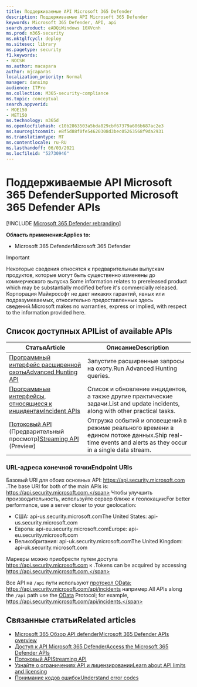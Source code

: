 ```yaml
---
title: Поддерживаемые API Microsoft 365 Defender
description: Поддерживаемые API Microsoft 365 Defender
keywords: Microsoft 365 Defender, API, api
search.product: eADQiWindows 10XVcnh
ms.prod: m365-security
ms.mktglfcycl: deploy
ms.sitesec: library
ms.pagetype: security
f1.keywords:
- NOCSH
ms.author: macapara
author: mjcaparas
localization_priority: Normal
manager: dansimp
audience: ITPro
ms.collection: M365-security-compliance
ms.topic: conceptual
search.appverid:
- MOE150
- MET150
ms.technology: m365d
ms.openlocfilehash: c10b2863503a5bda829cbf67379a606b687ac2e3
ms.sourcegitcommit: e8f5d88f0fe54620308d3bec05263568f9da2931
ms.translationtype: MT
ms.contentlocale: ru-RU
ms.lasthandoff: 06/03/2021
ms.locfileid: "52730946"
---
```

# <a name="supported-microsoft-365-defender-apis"></a><span data-ttu-id="10669-104">Поддерживаемые API Microsoft 365 Defender</span><span class="sxs-lookup"><span data-stu-id="10669-104">Supported Microsoft 365 Defender APIs</span></span> 

[!INCLUDE [Microsoft 365 Defender rebranding](../includes/microsoft-defender.md)]

<span data-ttu-id="10669-105">**Область применения:**</span><span class="sxs-lookup"><span data-stu-id="10669-105">**Applies to:**</span></span>
- <span data-ttu-id="10669-106">Microsoft 365 Defender</span><span class="sxs-lookup"><span data-stu-id="10669-106">Microsoft 365 Defender</span></span>

> [!IMPORTANT]
> <span data-ttu-id="10669-107">Некоторые сведения относятся к предварительным выпускам продуктов, которые могут быть существенно изменены до коммерческого выпуска.</span><span class="sxs-lookup"><span data-stu-id="10669-107">Some information relates to prereleased product which may be substantially modified before it's commercially released.</span></span> <span data-ttu-id="10669-108">Корпорация Майкрософт не дает никаких гарантий, явных или подразумеваемых, относительно предоставленных здесь сведений.</span><span class="sxs-lookup"><span data-stu-id="10669-108">Microsoft makes no warranties, express or implied, with respect to the information provided here.</span></span>

## <a name="list-of-available-apis"></a><span data-ttu-id="10669-109">Список доступных API</span><span class="sxs-lookup"><span data-stu-id="10669-109">List of available APIs</span></span>

<span data-ttu-id="10669-110">Статья</span><span class="sxs-lookup"><span data-stu-id="10669-110">Article</span></span> | <span data-ttu-id="10669-111">Описание</span><span class="sxs-lookup"><span data-stu-id="10669-111">Description</span></span>
-|-
[<span data-ttu-id="10669-112">Программный интерфейс расширенной охоты</span><span class="sxs-lookup"><span data-stu-id="10669-112">Advanced Hunting API</span></span>](api-advanced-hunting.md) | <span data-ttu-id="10669-113">Запустите расширенные запросы на охоту.</span><span class="sxs-lookup"><span data-stu-id="10669-113">Run Advanced Hunting queries.</span></span>
[<span data-ttu-id="10669-114">Программные интерфейсы, относящиеся к инцидентам</span><span class="sxs-lookup"><span data-stu-id="10669-114">Incident APIs</span></span>](api-incident.md) | <span data-ttu-id="10669-115">Список и обновление инцидентов, а также другие практические задачи.</span><span class="sxs-lookup"><span data-stu-id="10669-115">List and update incidents, along with other practical tasks.</span></span>
<span data-ttu-id="10669-116">[Потоковый API](../defender-endpoint/raw-data-export.md) (Предварительный просмотр)</span><span class="sxs-lookup"><span data-stu-id="10669-116">[Streaming API](../defender-endpoint/raw-data-export.md) (Preview)</span></span> | <span data-ttu-id="10669-117">Отгрузка событий и оповещений в режиме реального времени в едином потоке данных.</span><span class="sxs-lookup"><span data-stu-id="10669-117">Ship real-time events and alerts as they occur in a single data stream.</span></span>

### <a name="endpoint-uris"></a><span data-ttu-id="10669-118">URL-адреса конечной точки</span><span class="sxs-lookup"><span data-stu-id="10669-118">Endpoint URIs</span></span>

<span data-ttu-id="10669-119">Базовый URI для обоих основных API: https://api.security.microsoft.com .</span><span class="sxs-lookup"><span data-stu-id="10669-119">The base URI for both of the main APIs is: https://api.security.microsoft.com.</span></span> <span data-ttu-id="10669-120">Чтобы улучшить производительность, используйте сервер ближе к геолокации:</span><span class="sxs-lookup"><span data-stu-id="10669-120">For better performance, use a server closer to your geolocation:</span></span>

- <span data-ttu-id="10669-121">США: api-us.security.microsoft.com</span><span class="sxs-lookup"><span data-stu-id="10669-121">The United States: api-us.security.microsoft.com</span></span>
- <span data-ttu-id="10669-122">Европа: api-eu.security.microsoft.com</span><span class="sxs-lookup"><span data-stu-id="10669-122">Europe: api-eu.security.microsoft.com</span></span>
- <span data-ttu-id="10669-123">Великобритания: api-uk.security.microsoft.com</span><span class="sxs-lookup"><span data-stu-id="10669-123">The United Kingdom: api-uk.security.microsoft.com</span></span>

<span data-ttu-id="10669-124">Маркеры можно приобрести путем доступа https://api.security.microsoft.com к .</span><span class="sxs-lookup"><span data-stu-id="10669-124">Tokens can be acquired by accessing https://api.security.microsoft.com.</span></span>

<span data-ttu-id="10669-125">Все API на `/api` пути используют [протокол OData;](/odata/overview) https://api.security.microsoft.com/api/incidents например.</span><span class="sxs-lookup"><span data-stu-id="10669-125">All APIs along the `/api` path use the [OData](/odata/overview) Protocol; for example, https://api.security.microsoft.com/api/incidents.</span></span>

## <a name="related-articles"></a><span data-ttu-id="10669-126">Связанные статьи</span><span class="sxs-lookup"><span data-stu-id="10669-126">Related articles</span></span>

- [<span data-ttu-id="10669-127">Microsoft 365 Обзор API defender</span><span class="sxs-lookup"><span data-stu-id="10669-127">Microsoft 365 Defender APIs overview</span></span>](api-overview.md)
- [<span data-ttu-id="10669-128">Доступ к API Microsoft 365 Defender</span><span class="sxs-lookup"><span data-stu-id="10669-128">Access the Microsoft 365 Defender APIs</span></span>](api-access.md)
- [<span data-ttu-id="10669-129">Потоковый API</span><span class="sxs-lookup"><span data-stu-id="10669-129">Streaming API</span></span>](../defender-endpoint/raw-data-export.md)
- [<span data-ttu-id="10669-130">Узнайте о ограничениях API и лицензировании</span><span class="sxs-lookup"><span data-stu-id="10669-130">Learn about API limits and licensing</span></span>](api-terms.md)
- [<span data-ttu-id="10669-131">Понимание кодов ошибок</span><span class="sxs-lookup"><span data-stu-id="10669-131">Understand error codes</span></span>](api-error-codes.md)
